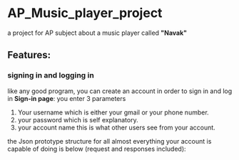 # AP_Music_player_project
a project for AP subject about a music player called <b>"Navak"</b>

## Features:

### signing in and logging in
like any good program, you can create an account in order to sign in and log in
<b>Sign-in page</b>: you enter 3 parameters
1. Your username which is either your gmail or your phone number.
2. your password which is self explanatory.
3. your account name this is what other users see from your account.

the Json prototype structure for all almost everything your account is capable of doing is below (request and responses included):
